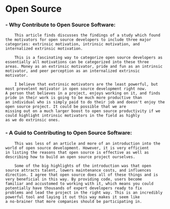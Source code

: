 # Open Source

### - Why Contribute to Open Source Software:
        This article finds discusses the findings of a study which found the motivators for open source developers to include three major
    categories: extrinsic motivation, intrinsic motivation, and internalized extrinsic motivation.
        
        This is a fascinating way to categorize open source developers as essentially all motivations can be categorized into these three
    areas. Money as an extrinsic motivator, pride and fun as an intrinsic motivator, and peer perception as an internalized extrinsic
    motivator.
    
        I believe that extrinsic motivators are the least powerful, but most prevelent motivator in open source development right now.
    A person that believes in a project, enjoys working on it, and finds pride in their work is going to be much more productive than
    an individual who is simply paid to do their job and doesn't enjoy the open source project. It could be possible that we are 
    missing out on a much larger boost to open source productivity if we could highlight intrinsic motivators in the field as highly
    as we do extrinsic ones.
    
### - A Guid to Contributing to Open Source Software:

        This was less of an article and more of an introduction into the world of open source development. However, it is very efficient
    in listing the reasons that open source is effective as well as describing how to build an open source project ourselves.
    
        Some of the big highlights of the introduction was that open source attracts talent, lowers maintenance costs, and influences
    direction. I agree that open source does all of these things and is very beneficial in this way. By providing code, users become
    familiar and accustomed to working with it, which means you could potentially have thousands of expert developers ready to fix
    problems and lead the project in the right way. This is an incredibly powerful tool and laying it out this way makes it seem like
    a no-brainer that more companies should be participating in.
